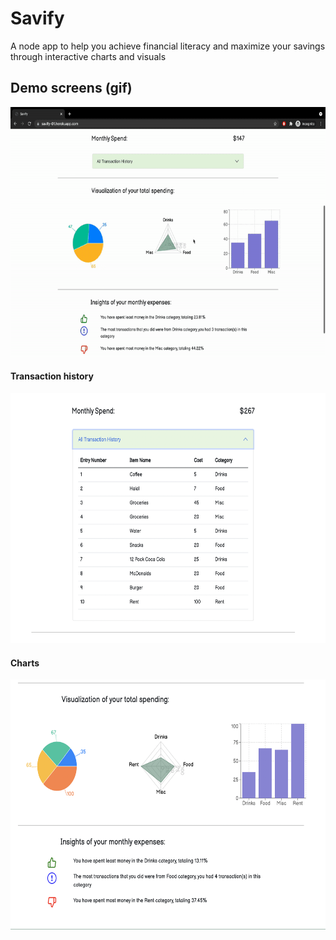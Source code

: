# Savify
A node app to help you achieve financial literacy and maximize your savings through interactive charts and visuals

## Demo screens (gif)
<img src="https://github.com/ankittrehan2000/savify/blob/main/demo/demo.gif" height="400" />

#### Transaction history
<img src="https://github.com/ankittrehan2000/savify/blob/main/demo/demo3.png" height="400" />

#### Charts
<img src="https://github.com/ankittrehan2000/savify/blob/main/demo/demo2.png" height="400" />
